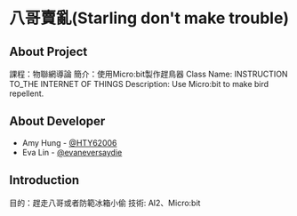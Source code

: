 # 八哥賣亂(Starling don't make trouble)

## About Project
課程：物聯網導論
簡介：使用Micro:bit製作趕鳥器
Class Name: INSTRUCTION TO_THE INTERNET OF THINGS
Description: Use Micro:bit to make bird repellent.

## About Developer
* Amy Hung - [@HTY62006](https://github.com/HTY62006)
* Eva Lin - [@evaneversaydie](https://github.com/evaneversaydie)

## Introduction
目的：趕走八哥或者防範冰箱小偷
技術: AI2、Micro:bit
